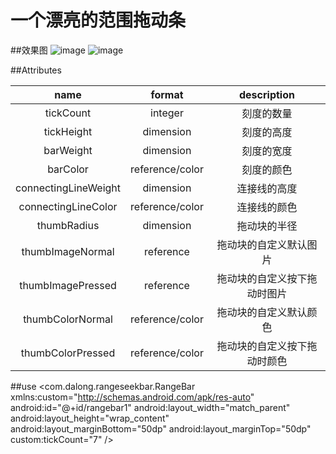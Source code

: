 # 一个漂亮的范围拖动条
  

##效果图
![image](https://github.com/dalong982242260/RangeSeekBar/blob/master/gif/seekbar.gif?raw=true)  ![image](https://github.com/dalong982242260/RangeSeekBar/blob/master/gif/seekbar2.gif?raw=true)

##Attributes

|name|format|description|
|:---:|:---:|:---:|
| tickCount | integer |刻度的数量
| tickHeight | dimension |刻度的高度
| barWeight | dimension |刻度的宽度
| barColor | reference/color |刻度的颜色
| connectingLineWeight | dimension |连接线的高度
| connectingLineColor | reference/color |连接线的颜色
| thumbRadius | dimension |拖动块的半径
| thumbImageNormal | reference |拖动块的自定义默认图片
| thumbImagePressed | reference |拖动块的自定义按下拖动时图片
| thumbColorNormal | reference/color |拖动块的自定义默认颜色
| thumbColorPressed | reference/color |拖动块的自定义按下拖动时颜色

##use
       <com.dalong.rangeseekbar.RangeBar
                xmlns:custom="http://schemas.android.com/apk/res-auto"
                android:id="@+id/rangebar1"
                android:layout_width="match_parent"
                android:layout_height="wrap_content"
                android:layout_marginBottom="50dp"
                android:layout_marginTop="50dp"
                custom:tickCount="7" />

